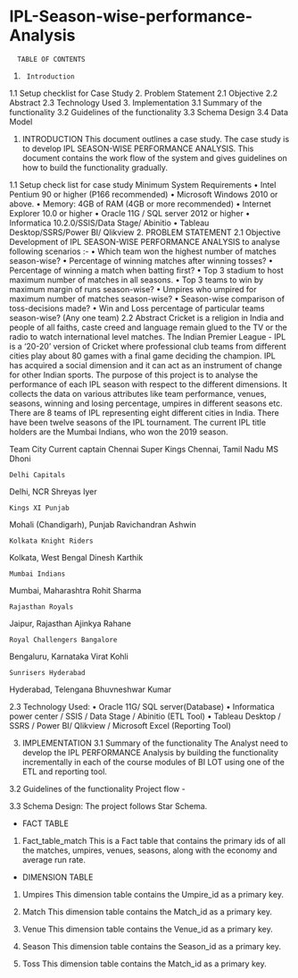 # IPL-Season-wise-performance-Analysis

      TABLE OF CONTENTS
1.		Introduction 
1.1 	Setup checklist for Case Study
2.		Problem Statement
2.1 	Objective 
2.2 	Abstract 
2.3 	Technology Used
3.		Implementation 
3.1 	Summary of the functionality
3.2 	Guidelines of the functionality
3.3 	Schema Design
3.4	Data Model






1.	INTRODUCTION
This document outlines a case study. The case study is to develop IPL SEASON-WISE PERFORMANCE ANALYSIS.
This document contains the work flow of the system and gives guidelines on how to build the functionality gradually.

1.1	Setup check list for case study
Minimum System Requirements
•	Intel Pentium 90 or higher (P166 recommended)
•	Microsoft Windows 2010 or above.
•	Memory: 4GB of RAM (4GB or more recommended)
•	Internet Explorer 10.0 or higher
•	Oracle 11G / SQL server 2012 or higher 
•	Informatica 10.2.0/SSIS/Data Stage/ Abinitio
•	Tableau Desktop/SSRS/Power BI/ Qlikview
2.	PROBLEM STATEMENT
2.1	Objective
Development of IPL SEASON-WISE PERFORMANCE ANALYSIS to analyse following scenarios :-
•	Which team won the highest number of matches season-wise?
•	Percentage of winning matches after winning tosses?
•	Percentage of winning a match when batting first?
•	Top 3 stadium to host maximum number of matches in all seasons.
•	Top 3 teams to win by maximum margin of runs season-wise?
•	Umpires who umpired for maximum number of matches season-wise?
•	Season-wise comparison of toss-decisions made?
•	Win and Loss percentage of particular teams season-wise? (Any one team)
2.2	Abstract
Cricket is a religion in India and people of all faiths, caste creed and language remain glued to the TV or the radio to watch international level matches. The Indian Premier League - IPL is a ‘20-20’ version of Cricket where professional club teams from different cities play about 80 games with a final game deciding the champion. IPL has acquired a social dimension and it can act as an instrument of change for other Indian sports. 
The purpose of this project is to analyse the performance of each IPL season with respect to the different dimensions. It collects the data on various attributes like team performance, venues, seasons, winning and losing percentage, umpires in different seasons etc. There are 8 teams of IPL representing eight different cities in India. There have been twelve seasons of the IPL tournament. The current IPL title holders are the Mumbai Indians, who won the 2019 season. 

Team	City	Current captain
	Chennai Super Kings
Chennai, Tamil Nadu
  MS Dhoni

	Delhi Capitals
Delhi, NCR
  Shreyas Iyer

	Kings XI Punjab
Mohali (Chandigarh), Punjab
 Ravichandran Ashwin

	Kolkata Knight Riders
Kolkata, West Bengal
  Dinesh Karthik

	Mumbai Indians
Mumbai, Maharashtra
  Rohit Sharma

	Rajasthan Royals
Jaipur, Rajasthan
  Ajinkya Rahane

	Royal Challengers Bangalore
Bengaluru, Karnataka
  Virat Kohli

	Sunrisers Hyderabad
Hyderabad, Telengana
  Bhuvneshwar Kumar

2.3	Technology Used:
•	Oracle 11G/ SQL server(Database)
•	Informatica power center / SSIS / Data Stage / Abinitio (ETL Tool) 
•	Tableau Desktop / SSRS / Power BI/ Qlikview / Microsoft Excel (Reporting Tool)

3.	IMPLEMENTATION
3.1	Summary of the functionality
The Analyst need to develop the IPL PERFORMANCE Analysis by building the functionality incrementally in each of the course modules of BI LOT using one of the ETL and reporting tool.





3.2	Guidelines of the functionality
Project flow - 

 







3.3	Schema Design:
The project follows Star Schema.
 

-	FACT TABLE
1.	Fact_table_match
This is a Fact table that contains the primary ids of all the matches, umpires, venues, seasons, along with the economy and average run rate.
 
-	DIMENSION TABLE
1.	Umpires
This dimension table contains the Umpire_id as a primary key.
 


2.	Match
This dimension table contains the Match_id as a primary key.
 
3.	Venue
This dimension table contains the Venue_id as a primary key.
 
4.	Season
This dimension table contains the Season_id as a primary key.
 
5.	Toss
This dimension table contains the Match_id as a primary key.
 

